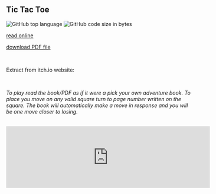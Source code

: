 ## Tic Tac Toe
<!-- META An unbeatable amalgamation of a pick your own adventure book and the game naughts and crosses META -->

![GitHub top language](https://img.shields.io/github/languages/top/ollielynas/tick-tack-toe-book )
![GitHub code size in bytes](https://img.shields.io/github/languages/code-size/ollielynas/tick-tack-toe-book )



[read online](https://itch.io/embed-upload/7949497?color=bdf567)

[download PDF file](https://ollie-lynas.itch.io/the-ultimate-guide-to-naughts-and-crosses/purchase)

<br>

Extract from itch.io website:

<br>

*To play read the book/PDF as if it were a pick your own adventure book. To place you move on any valid square turn to page number written on the square. The book will automatically make a move in response and you will be one move closer to losing.*

<br>

<iframe frameborder="0" src="https://itch.io/embed/2078262" width="552" height="167"><a href="https://ollie-lynas.itch.io/the-ultimate-guide-to-naughts-and-crosses">The Ultimate Guide To Tic Tac Toe by Ollie lynas</a></iframe>
<!-- LAST EDITED 1700451706 LAST EDITED-->